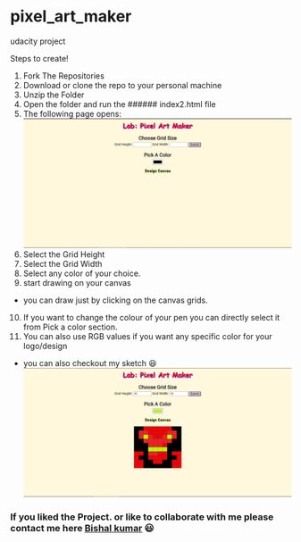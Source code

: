 # pixel_art_maker
udacity project

Steps to create!
1. Fork The Repositories
2. Download or clone the repo to your personal machine
3. Unzip the Folder
4. Open the folder and run the ###### index2.html file
5. The following page opens:
![Picture not found ](https://github.com/Bishal976/pixel_art_maker/blob/master/opening_pic.jpg)
6. Select the Grid Height 
7. Select the Grid Width
8. Select any color of your choice. 
9. start drawing on your canvas
  * you can draw just by clicking on the canvas grids.
10. If you want to change the colour of your pen you can directly select it from Pick a color section.
11. You can also use RGB values if you want any specific color for your logo/design

* you can also checkout my sketch :laughing:
 ![Picture not found ](https://github.com/Bishal976/pixel_art_maker/blob/master/demopic.jpg)
### If you liked the Project. or like to collaborate with me please contact me here [Bishal kumar](mailto:singhbishalkumarsingh@gmail.com) :smiley:
